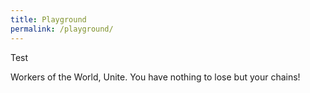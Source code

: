 ```yaml
---
title: Playground
permalink: /playground/
---
```


<p class="lead">Test</p>

Workers of the World, Unite. You have nothing to lose but your chains!
